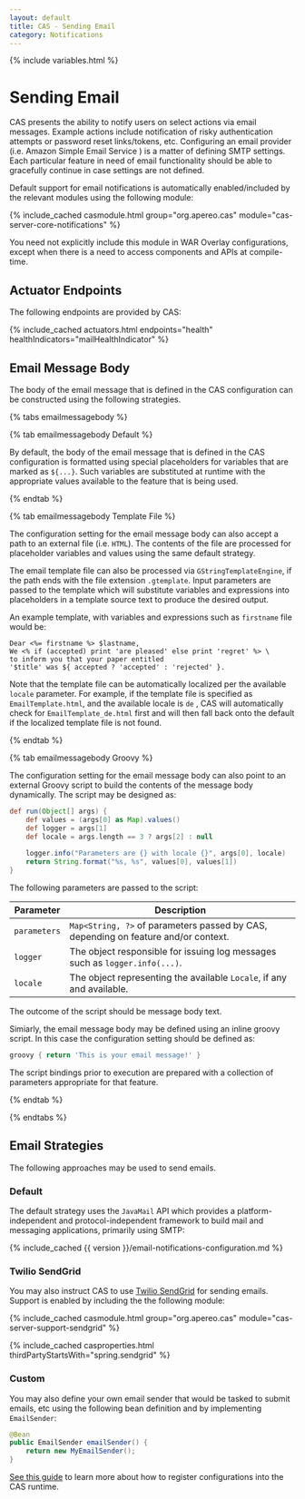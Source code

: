 ```yaml
---
layout: default
title: CAS - Sending Email
category: Notifications
---
```


{% include variables.html %}

# Sending Email

CAS presents the ability to notify users on select actions via email messages. Example actions include notification 
of risky authentication attempts or password reset links/tokens, etc. Configuring 
an email provider (i.e. Amazon Simple Email Service ) is a matter of defining SMTP settings. Each particular feature 
in need of email functionality should be able to gracefully continue in case settings are not defined. 

Default support for email notifications is automatically 
enabled/included by the relevant modules using the following module:

{% include_cached casmodule.html group="org.apereo.cas" module="cas-server-core-notifications" %}

You need not explicitly include this module in WAR Overlay configurations, except 
when there is a need to access components and APIs at compile-time. 

## Actuator Endpoints

The following endpoints are provided by CAS:

{% include_cached actuators.html endpoints="health" healthIndicators="mailHealthIndicator" %}
            
## Email Message Body

The body of the email message that is defined in the CAS configuration can be 
constructed using the following strategies.
     
{% tabs emailmessagebody %}

{% tab emailmessagebody Default %}

By default, the body of the email message that is defined in the CAS configuration is
formatted using special placeholders for variables that are marked as `${...}`. Such variables
are substituted at runtime with the appropriate values available to the feature that is being used.

{% endtab %}

{% tab emailmessagebody Template File %}

The configuration setting for the email message body can also accept a path to an external file (i.e. `HTML`).
The contents of the file are processed for placeholder variables and values using the same default strategy.

The email template file can also be processed via `GStringTemplateEngine`, if the path ends
with the file extension `.gtemplate`. Input parameters are passed to the template which will
substitute variables and expressions into placeholders in a template source text to produce the desired output.

An example template, with variables and expressions such as `firstname` file would be:

```
Dear <%= firstname %> $lastname,
We <% if (accepted) print 'are pleased' else print 'regret' %> \
to inform you that your paper entitled
'$title' was ${ accepted ? 'accepted' : 'rejected' }.
```

Note that the template file can be automatically localized per the available `locale` parameter.
For example, if the template file is specified as `EmailTemplate.html`, and the available locale is `de` ,
CAS will automatically check for `EmailTemplate_de.html` first and will then fall back onto the default if the
localized template file is not found.

{% endtab %}

{% tab emailmessagebody Groovy %}

The configuration setting for the email message body can also point to an external Groovy script
to build the contents of the message body dynamically. The script may be designed as:

```groovy
def run(Object[] args) {
    def values = (args[0] as Map).values()
    def logger = args[1]
    def locale = args.length == 3 ? args[2] : null
    
    logger.info("Parameters are {} with locale {}", args[0], locale)
    return String.format("%s, %s", values[0], values[1])
}
```

The following parameters are passed to the script:

| Parameter    | Description                                                                        |
|--------------|------------------------------------------------------------------------------------|
| `parameters` | `Map<String, ?>` of parameters passed by CAS, depending on feature and/or context. |
| `logger`     | The object responsible for issuing log messages such as `logger.info(...)`.        |
| `locale`     | The object representing the available `Locale`, if any and available.              |

The outcome of the script should be message body text.

Simiarly, the email message body may be defined using an inline groovy script. In this case the configuration setting should be defined as:

```groovy
groovy { return 'This is your email message!' }
```

The script bindings prior to execution are prepared with a collection of parameters appropriate for that feature.   

{% endtab %}

{% endtabs %}
   
## Email Strategies

The following approaches may be used to send emails.

### Default
    
The default strategy uses the `JavaMail` API which provides a platform-independent and 
protocol-independent framework to build mail and messaging applications, primarily using SMTP:

{% include_cached {{ version }}/email-notifications-configuration.md %}
  
### Twilio SendGrid
   
You may also instruct CAS to use [Twilio SendGrid](https://sendgrid.com/) for sending emails.
Support is enabled by including the the following module:

{% include_cached casmodule.html group="org.apereo.cas" module="cas-server-support-sendgrid" %}

{% include_cached casproperties.html thirdPartyStartsWith="spring.sendgrid" %}

### Custom

You may also define your own email sender that would be tasked to submit emails, etc using the following
bean definition and by implementing `EmailSender`:

```java
@Bean
public EmailSender emailSender() {
    return new MyEmailSender();   
}
```

[See this guide](../configuration/Configuration-Management-Extensions.html) to learn
more about how to register configurations into the CAS runtime.

